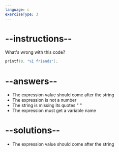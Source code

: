 ```yaml
---
language: c
exerciseType: 3
---
```


# --instructions--

What's wrong with this code?
```c
printf(0, "%i friends");
```

# --answers--

- The expression value should come after the string
- The expression is not a number
- The string is missing its quotes " "
- The expression must get a variable name

# --solutions--

- The expression value should come after the string
